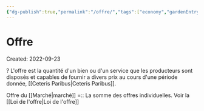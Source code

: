 ```yaml
---
{"dg-publish":true,"permalink":"/offre/","tags":["economy","gardenEntry","gardenEntry","gardenEntry","gardenEntry","gardenEntry","gardenEntry","gardenEntry","gardenEntry","gardenEntry"]}
---
```


# Offre
Created: 2022-09-23

?
L'offre est la quantité d'un bien ou d'un service que les producteurs sont disposés et capables de fournir a divers prix au cours d'une période donnée, [[Ceteris Paribus\|Ceteris Paribus]].
<!--SR:!2024-04-16,345,250-->

Offre du [[Marché\|marché]] =:: La somme des offres individuelles. Voir la [[Loi de l'offre\|Loi de l'offre]]
<!--SR:!2023-07-24,214,310-->